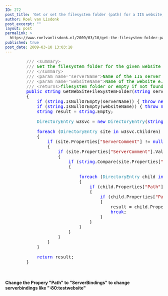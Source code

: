 ```yaml
---
ID: 272
post_title: 'Get or set the filesystem folder (path) for a IIS website, with C#'
author: Roel van Lisdonk
post_excerpt: ""
layout: post
permalink: >
  https://www.roelvanlisdonk.nl/2009/03/10/get-the-filesystem-folder-path-for-a-iis-website-with-c/
published: true
post_date: 2009-03-10 13:03:18
---
```

<pre class="code"><span style="color:gray;">        /// &lt;summary&gt;
        /// </span><span style="color:green;">Get the filesystem folder for the given website
        </span><span style="color:gray;">/// &lt;/summary&gt;
        /// &lt;param name="serverName"&gt;</span><span style="color:green;">Name of the IIS server e.g. localhost</span><span style="color:gray;">&lt;/param&gt;
        /// &lt;param name="websiteName"&gt;</span><span style="color:green;">Name of the website e.g. test</span><span style="color:gray;">&lt;/param&gt;
        /// &lt;returns&gt;</span><span style="color:green;">filesystem folder or empty if not found</span><span style="color:gray;">&lt;/returns&gt;
        </span><span style="color:blue;">public string </span>GetWebSiteFileSystemFolder(<span style="color:blue;">string </span>serverName, <span style="color:blue;">string </span>websiteName)
        {
            <span style="color:blue;">if </span>(<span style="color:blue;">string</span>.IsNullOrEmpty(serverName)) { <span style="color:blue;">throw new </span><span style="color:#2b91af;">Exception</span>(<span style="color:#a31515;">"Parameter [serverName] can't be null or empty"</span>); }
            <span style="color:blue;">if </span>(<span style="color:blue;">string</span>.IsNullOrEmpty(websiteName)) { <span style="color:blue;">throw new </span><span style="color:#2b91af;">Exception</span>(<span style="color:#a31515;">"Parameter [websiteName] can't be null or empty"</span>); }
            <span style="color:blue;">string </span>result = <span style="color:blue;">string</span>.Empty;

            <span style="color:#2b91af;">DirectoryEntry </span>w3svc = <span style="color:blue;">new </span><span style="color:#2b91af;">DirectoryEntry</span>(<span style="color:blue;">string</span>.Format(<span style="color:#a31515;">"IIS://{0}/w3svc"</span>, serverName));

            <span style="color:blue;">foreach </span>(<span style="color:#2b91af;">DirectoryEntry </span>site <span style="color:blue;">in </span>w3svc.Children)
            {
                <span style="color:blue;">if </span>(site.Properties[<span style="color:#a31515;">"ServerComment"</span>] != <span style="color:blue;">null</span>)
                {
                    <span style="color:blue;">if </span>(site.Properties[<span style="color:#a31515;">"ServerComment"</span>].Value != <span style="color:blue;">null</span>)
                    {
                        <span style="color:blue;">if </span>(<span style="color:blue;">string</span>.Compare(site.Properties[<span style="color:#a31515;">"ServerComment"</span>].Value.ToString(), websiteName, <span style="color:blue;">false</span>) == 0)
                        {

                            <span style="color:blue;">foreach </span>(<span style="color:#2b91af;">DirectoryEntry </span>child <span style="color:blue;">in </span>site.Children)
                            {
                                <span style="color:blue;">if </span>(child.Properties[<span style="color:#a31515;">"Path"</span>] != <span style="color:blue;">null</span>)
                                {
                                    <span style="color:blue;">if </span>(child.Properties[<span style="color:#a31515;">"Path"</span>].Value != <span style="color:blue;">null</span>)
                                    {
                                        result = child.Properties[<span style="color:#a31515;">"Path"</span>].Value.ToString();
                                        <span style="color:blue;">break</span>;
                                    }
                                }
                            }
                        }
                    }
                }
            }

            <span style="color:blue;">return </span>result;
        }</pre><pre class="code">&nbsp;</pre>
<h4>Change the Propery "Path" to "ServerBindings" to change serverbindings like ":80:testwebsite"</h4><a href="http://11011.net/software/vspaste"></a>